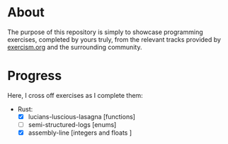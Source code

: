 
# About

The purpose of this repository is simply to showcase programming exercises,
completed by yours truly, from the relevant tracks provided by
[exercism.org](https://exercism.org/) and the surrounding community.

# Progress

Here, I cross off exercises as I complete them:

- Rust:
	- [X] lucians-luscious-lasagna [functions]
	- [ ] semi-structured-logs [enums]
	- [X] assembly-line [integers and floats ]
